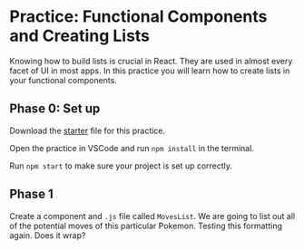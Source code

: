 # Practice: Functional Components and Creating Lists

Knowing how to build lists is crucial in React. They are used in almost every facet of UI in most apps. In this practice you will learn how to create lists in your functional components.

## Phase 0: Set up

Download the [starter][lists-starter] file for this practice.

Open the practice in VSCode and run `npm install` in the terminal.

Run `npm start` to make sure your project is set up correctly.

## Phase 1

Create a component and `.js` file called `MovesList`.
We are going to list out all of the potential moves of this particular Pokemon.
Testing this formatting again. Does it wrap?


[lists-starter]: ./starter
